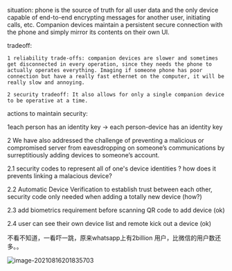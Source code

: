 situation:   phone is the source of truth for all user data and the only device capable of end-to-end encrypting messages for another user, initiating calls, etc. Companion devices maintain a persistent secure connection with the phone and simply mirror its contents on their own UI.

tradeoff:

    1 reliability trade-offs: companion devices are slower and sometimes get disconnected in every operation, since they needs the phone to actually operates everything. Imaging if someone phone has poor connection but have a really fast ethernet on the computer, it will be really slow and annoying.

    2 security tradeoff: It also allows for only a single companion device to be operative at a time. 

actions to maintain security: 

1each person has an identity key -> each person-device has an identity key

2 We have also addressed the challenge of preventing a malicious or compromised server from eavesdropping on someone’s communications by surreptitiously adding devices to someone’s account.

2.1 security codes to represent all of one's device identities ? how does it prevents linking a malacious device? 

2.2 Automatic Device Verification to establish trust between each other, security code only needed when adding a totally new device (how?)

2.3 add biometrics requirement before scanning QR code to add device (ok) 

2.4 user can see their own device list and remote kick out a device (ok)



不看不知道，一看吓一跳，原来whatsapp上有2billion 用户，比微信的用户数还多。。

![image-20210816201835703](https://tva1.sinaimg.cn/large/008i3skNgy1gtjm9vadd0j610t0u0abw02.jpg)
